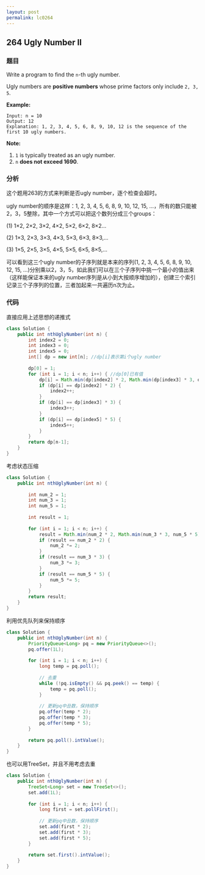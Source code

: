 ```yaml
---
layout: post
permalink: lc0264
---
```


## 264 Ugly Number II

### 题目

Write a program to find the `n`-th ugly number.

Ugly numbers are **positive numbers** whose prime factors only include `2, 3, 5`. 

**Example:**

```text
Input: n = 10
Output: 12
Explanation: 1, 2, 3, 4, 5, 6, 8, 9, 10, 12 is the sequence of the first 10 ugly numbers.
```

**Note:**  

1. `1` is typically treated as an ugly number.
2. `n` **does not exceed 1690**.

### 分析

这个题用263的方式来判断是否ugly number，逐个检查会超时。

ugly number的顺序是这样：1, 2, 3, 4, 5, 6, 8, 9, 10, 12, 15, …，所有的数只能被2，3，5整除，其中一个方式可以把这个数列分成三个groups：

\(1\) 1×2, 2×2, 3×2, 4×2, 5×2, 6×2, 8×2… 

\(2\) 1×3, 2×3, 3×3, 4×3, 5×3, 6×3, 8×3,… 

\(3\) 1×5, 2×5, 3×5, 4×5, 5×5, 6×5, 8×5,…

可以看到这三个ugly number的子序列就是本来的序列\(1, 2, 3, 4, 5, 6, 8, 9, 10, 12, 15, …\)分别乘以2，3，5，如此我们可以在三个子序列中挑一个最小的值出来（这样能保证本来的ugly number序列是从小到大按顺序增加的），创建三个索引记录三个子序列的位置，三者加起来一共遍历n次为止。

### 代码

直接应用上述思想的递推式

```java
class Solution {
    public int nthUglyNumber(int n) {
        int index2 = 0;
        int index3 = 0;
        int index5 = 0;
        int[] dp = new int[n]; //dp[i]表示第i个ugly number
        
        dp[0] = 1;
        for (int i = 1; i < n; i++) { //dp[0]已有值
            dp[i] = Math.min(dp[index2] * 2, Math.min(dp[index3] * 3, dp[index5]*5));
            if (dp[i] == dp[index2] * 2) {
                index2++;
            }
            if (dp[i] == dp[index3] * 3) {
                index3++;
            }
            if (dp[i] == dp[index5] * 5) {
                index5++;
            }
        }
        return dp[n-1];
    }
}
```

考虑状态压缩

```java
class Solution {
    public int nthUglyNumber(int n) {
        
        int num_2 = 1;
        int num_3 = 1;
        int num_5 = 1;
        
        int result = 1;
        
        for (int i = 1; i < n; i++) { 
            result = Math.min(num_2 * 2, Math.min(num_3 * 3, num_5 * 5));
            if (result == num_2 * 2) {
                num_2 *= 2;
            }
            if (result == num_3 * 3) {
                num_3 *= 3;
            }
            if (result == num_5 * 5) {
                num_5 *= 5;
            }
        }
        return result;
    }
}
```

利用优先队列来保持顺序

```java
class Solution {
    public int nthUglyNumber(int n) {
        PriorityQueue<Long> pq = new PriorityQueue<>();
        pq.offer(1L);
        
        for (int i = 1; i < n; i++) {
            long temp = pq.poll();
            
            // 去重
            while (!pq.isEmpty() && pq.peek() == temp) {
                temp = pq.poll();
            }
            
            // 更新pq中丑数，保持顺序
            pq.offer(temp * 2);
            pq.offer(temp * 3);
            pq.offer(temp * 5);
        }
        
        return pq.poll().intValue();
    }
}
```

也可以用TreeSet，并且不用考虑去重

```java
class Solution {
    public int nthUglyNumber(int n) {
        TreeSet<Long> set = new TreeSet<>();
        set.add(1L);
        
        for (int i = 1; i < n; i++) {
            long first = set.pollFirst();
            
            // 更新pq中丑数，保持顺序
            set.add(first * 2);
            set.add(first * 3);
            set.add(first * 5);
        }
        
        return set.first().intValue();
    }
}
```

